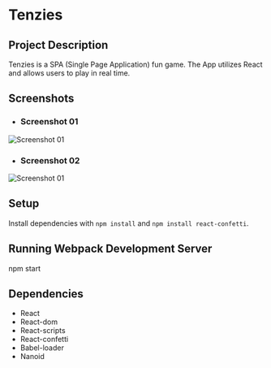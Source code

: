 # Tenzies

## Project Description

Tenzies is a SPA (Single Page Application) fun game. The App utilizes React and allows users to play in real time.


## Screenshots


- ### Screenshot 01

![Screenshot 01]()


- ### Screenshot 02

![Screenshot 01]()




## Setup

Install dependencies with `npm install` and `npm install react-confetti`.

## Running Webpack Development Server

npm start


## Dependencies

- React
- React-dom
- React-scripts
- React-confetti
- Babel-loader
- Nanoid
